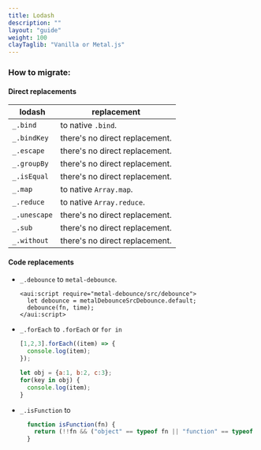 ```yaml
---
title: Lodash
description: ""
layout: "guide"
weight: 100
clayTaglib: "Vanilla or Metal.js"
---
```


<article id="how-to-migrate">

### How to migrate:

#### Direct replacements
  lodash | replacement
  --- | ---
  `_.bind` | to native `.bind`.
  `_.bindKey` | there's no direct replacement.
  `_.escape` | there's no direct replacement.
  `_.groupBy` | there's no direct replacement.
  `_.isEqual` | there's no direct replacement.
  `_.map` | to native `Array.map`.
  `_.reduce` | to native `Array.reduce`.
  `_.unescape` | there's no direct replacement.
  `_.sub` | there's no direct replacement.
  `_.without` | there's no direct replacement.

#### Code replacements
- `_.debounce` to `metal-debounce`.
  ```htmlmixed
  <aui:script require="metal-debounce/src/debounce">
    let debounce = metalDebounceSrcDebounce.default;
    debounce(fn, time);
  </aui:script>
  ```

- `_.forEach` to `.forEach` or `for in`
  ```javascript
  [1,2,3].forEach((item) => {
    console.log(item);
  });

  let obj = {a:1, b:2, c:3};
  for(key in obj) {
    console.log(item);
  }
  ```

- `_.isFunction` to
  ```javascript
    function isFunction(fn) {
      return (!!fn && ("object" == typeof fn || "function" == typeof fn)) && toString.call(fn) == '[object Function]'
    }
  ```

</article>